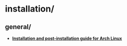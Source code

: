 
# installation/

## general/

* [**Installation and post-installation guide for Arch Linux**](general/arch-linux-installation-guide.txt)

